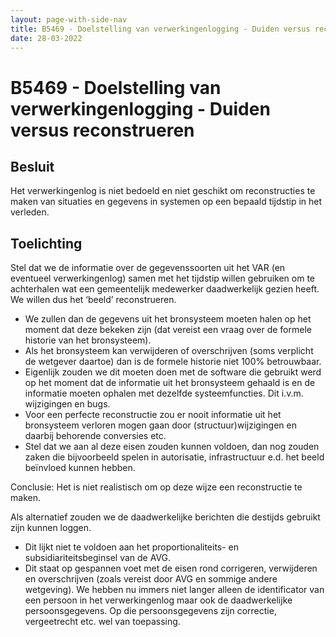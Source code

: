 ```yaml
---
layout: page-with-side-nav
title: B5469 - Doelstelling van verwerkingenlogging - Duiden versus reconstrueren
date: 28-03-2022
---
```


# B5469 - Doelstelling van verwerkingenlogging - Duiden versus reconstrueren

## Besluit
Het verwerkingenlog is niet bedoeld en niet geschikt om reconstructies te maken van situaties en gegevens in systemen op een bepaald tijdstip in het verleden.

## Toelichting
Stel dat we de informatie over de gegevenssoorten uit het VAR (en eventueel verwerkingenlog) samen met het tijdstip willen gebruiken om te achterhalen wat een gemeentelijk medewerker daadwerkelijk gezien heeft. We willen dus het ‘beeld’ reconstrueren.
-	We zullen dan de gegevens uit het bronsysteem moeten halen op het moment dat deze bekeken zijn (dat vereist een vraag over de formele historie van het bronsysteem).
-	Als het bronsysteem kan verwijderen of overschrijven (soms verplicht de wetgever daartoe) dan is de formele historie niet 100% betrouwbaar.
-	Eigenlijk zouden we dit moeten doen met de software die gebruikt werd op het moment dat de informatie uit het bronsysteem gehaald is en de informatie moeten ophalen met dezelfde systeemfuncties. Dit i.v.m. wijzigingen en bugs.
-	Voor een perfecte reconstructie zou er nooit informatie uit het bronsysteem verloren mogen gaan door (structuur)wijzigingen en daarbij behorende conversies etc.
-	Stel dat we aan al deze eisen zouden kunnen voldoen, dan nog zouden zaken die bijvoorbeeld spelen in autorisatie, infrastructuur e.d. het beeld beïnvloed kunnen hebben.

Conclusie: Het is niet realistisch om op deze wijze een reconstructie te maken.

Als alternatief zouden we de daadwerkelijke berichten die destijds gebruikt zijn kunnen loggen.
-	Dit lijkt niet te voldoen aan het proportionaliteits- en subsidiariteitsbeginsel van de AVG.
-	Dit staat op gespannen voet met de eisen rond corrigeren, verwijderen en overschrijven (zoals vereist door AVG en sommige andere wetgeving). We hebben nu immers niet langer alleen de identificator van een persoon in het verwerkingenlog maar ook de daadwerkelijke persoonsgegevens. Op die persoonsgegevens zijn correctie, vergeetrecht etc. wel van toepassing.

